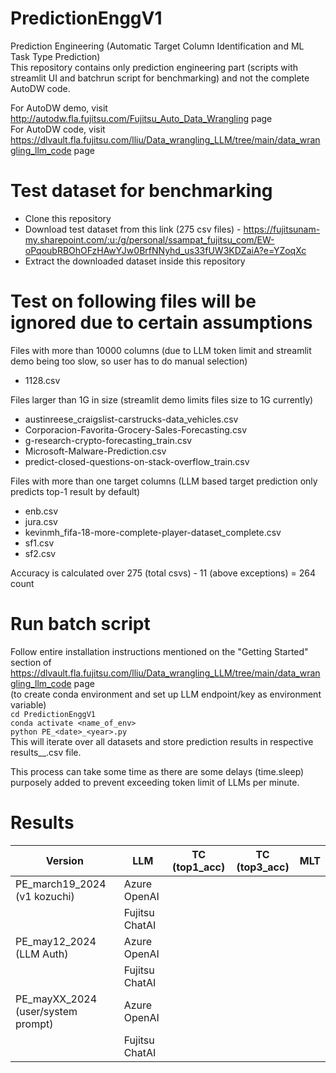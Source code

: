 # PredictionEnggV1
Prediction Engineering (Automatic Target Column Identification and ML Task Type Prediction)\
This repository contains only prediction engineering part (scripts with streamlit UI and batchrun script for benchmarking) and not the complete AutoDW code. 

For AutoDW demo, visit http://autodw.fla.fujitsu.com/Fujitsu_Auto_Data_Wrangling page\
For AutoDW code, visit https://dlvault.fla.fujitsu.com/lliu/Data_wrangling_LLM/tree/main/data_wrangling_llm_code page

# Test dataset for benchmarking
- Clone this repository
- Download test dataset from this link (275 csv files) - https://fujitsunam-my.sharepoint.com/:u:/g/personal/ssampat_fujitsu_com/EW-oPqoubRBOhOFzHAwYJw0BrfNNyhd_us33fUW3KDZaiA?e=YZoqXc
- Extract the downloaded dataset inside this repository

# Test on following files will be ignored due to certain assumptions

Files with more than 10000 columns (due to LLM token limit and streamlit demo being too slow, so user has to do manual selection)
- 1128.csv

Files larger than 1G in size (streamlit demo limits files size to 1G currently)
- austinreese_craigslist-carstrucks-data_vehicles.csv
- Corporacion-Favorita-Grocery-Sales-Forecasting.csv
- g-research-crypto-forecasting_train.csv
- Microsoft-Malware-Prediction.csv
- predict-closed-questions-on-stack-overflow_train.csv

Files with more than one target columns (LLM based target prediction only predicts top-1 result by default)
- enb.csv
- jura.csv
- kevinmh_fifa-18-more-complete-player-dataset_complete.csv
- sf1.csv
- sf2.csv

Accuracy is calculated over 275 (total csvs) - 11 (above exceptions) = 264 count

# Run batch script

Follow entire installation instructions mentioned on the "Getting Started" section of https://dlvault.fla.fujitsu.com/lliu/Data_wrangling_LLM/tree/main/data_wrangling_llm_code page\
(to create conda environment and set up LLM endpoint/key as environment variable)\
```cd PredictionEnggV1```\
```conda activate <name_of_env>```\
```python PE_<date>_<year>.py```\
This will iterate over all datasets and store prediction results in respective results_<date>_<year>.csv file.

This process can take some time as there are some delays (time.sleep) purposely added to prevent exceeding token limit of LLMs per minute.

# Results

| Version                             | LLM            | TC (top1_acc) | TC (top3_acc) | MLT |
|-------------------------------------|----------------|---------------|---------------|-----|
| PE_march19_2024 (v1 kozuchi)        | Azure OpenAI   |               |               |     |
|                                     | Fujitsu ChatAI |               |               |     |
| PE_may12_2024 (LLM Auth)            | Azure OpenAI   |               |               |     |
|                                     | Fujitsu ChatAI |               |               |     |
| PE_mayXX_2024 (user/system prompt)  | Azure OpenAI   |               |               |     |
|                                     | Fujitsu ChatAI |               |               |     |
